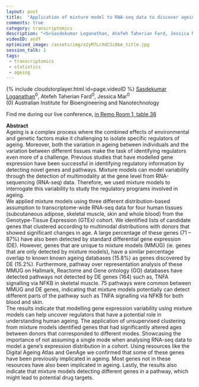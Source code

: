 ```yaml
---
layout: post
title:  "Application of mixture model to RNA-seq data to discover ageing regulators "
comments: true
category: transcriptomics
description: "<b>Sasdekumar Loganathan, Atefeh Taherian Fard, Jessica Mar</b><br/>Ageing is a complex process where the combined eff..."
videoID: asdf
optimized_image: /assets/img/x2yM7LcXdCSi0bm_title.jpg
session_talk: 1
tags:
 - transcriptomics
 - statistics
 - ageing
---
```

{% include cloudstorplayer.html id=page.videoID %}
<u>Sasdekumar Loganathan</u><sup>0</sup>, Atefeh Taherian Fard<sup>0</sup>, Jessica Mar<sup>0</sup><br/>
\(0\) Australian Institute for Bioengineering and Nanotechnology

Find me during our live conference, [in Remo Room 1, table 36](https://remo.co)

<b>Abstract</b><br/>
Ageing is a complex process where the combined effects of environmental and genetic factors make it challenging to isolate specific regulators of ageing. Moreover, both the variation in ageing between individuals and the variation between different tissues make the task of identifying regulators even more of a challenge. Previous studies that have modelled gene expression have been successful in identifying regulatory information by detecting novel genes and pathways. Mixture models can model variability through the detection of multimodality at the gene level from RNA-sequencing \(RNA-seq\) data. Therefore, we used mixture models to interrogate this variability to study the regulatory programs involved in ageing. <br/>We applied mixture models using three different distribution-based assumption to transcriptome-wide RNA-seq data for four human tissues \(subcutaneous adipose, skeletal muscle, skin and whole blood\) from the Genotype-Tissue Expression \(GTEx\) cohort. We identified lists of candidate genes that clustered according to multimodal distributions with donors that showed significant changes in age. A large percentage of these genes \(71 – 87%\) have also been detected by standard differential gene expression \(DE\). However, genes that are unique to mixture models \(MMUG\) \(ie. genes that are only detected by mixture models\), have a similar percentage overlap to known known ageing databases \(15.8%\) as genes discovered by DE \(15.2%\). Furthermore, pathway over representation analysis of these MMUG on Hallmark, Reactome and Gene ontology \(GO\) databases have detected pathways not detected by DE genes \(164\) such as, TNFA signalling via NFKB in skeletal muscle. 75 pathways were common between MMUG and DE genes, indicating that mixture models potentially can detect different parts of the pathway such as TNFA signalling via NFKB for both blood and skin. <br/>The results indicate that modelling gene expression variability using mixture models can help uncover regulators that have a potential role in understanding human ageing. The application of unsupervised clustering from mixture models identified genes that had significantly altered ages between donors that corresponded to different modes. Showcasing the importance of not assuming a single mode when analysing RNA-seq data to model a gene’s expression distribution in a cohort. Using resources like the Digital Ageing Atlas and GenAge we confirmed that some of these genes have been previously implicated in ageing. Most genes not in these resources have also been implicated in ageing. Lastly, the results also indicate that mixture models detecting different genes in a pathway, which might lead to potential drug targets.<br/>
